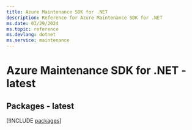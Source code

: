 ```yaml
---
title: Azure Maintenance SDK for .NET
description: Reference for Azure Maintenance SDK for .NET
ms.date: 03/29/2024
ms.topic: reference
ms.devlang: dotnet
ms.service: maintenance
---
```

# Azure Maintenance SDK for .NET - latest
## Packages - latest
[!INCLUDE [packages](maintenance-index.md)]
